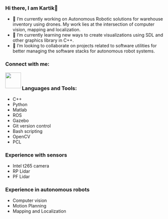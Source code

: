 ### Hi there, I am Kartik👋

- 🔭 I’m currently working on Autonomous Robotic solutions for warehouse inventory using drones. My work lies at the intersection of computer vision, mapping and localization.
- 🌱 I’m currently learning new ways to create visualizations using SDL and other graphics library in C++.
- 👯 I’m looking to collaborate on projects related to software utilities for better managing the software stacks for autonomous robot systems.

### Connect with me:
[<img align="left" width="50px" src="https://logodix.com/logo/4345.png">][linkedin]

<br />

### Languages and Tools:
- C++ 
- Python
- Matlab
- ROS 
- Gazebo
- Git version control
- Bash scripting
- OpenCV
- PCL

### Experience with sensors
- Intel t265 camera
- RP Lidar
- PF Lidar

### Experience in autonomous robots
- Computer vision
- Motion Planning
- Mapping and Localization

<br />
<br />

[website]:https://karry3775.github.io/real_life.html
[linkedin]:https://www.linkedin.com/in/kartik-prakash123/


